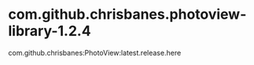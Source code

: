 # com.github.chrisbanes.photoview-library-1.2.4
com.github.chrisbanes:PhotoView:latest.release.here
